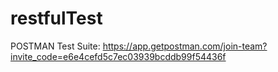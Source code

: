 # restfulTest

POSTMAN Test Suite:
https://app.getpostman.com/join-team?invite_code=e6e4cefd5c7ec03939bcddb99f54436f
